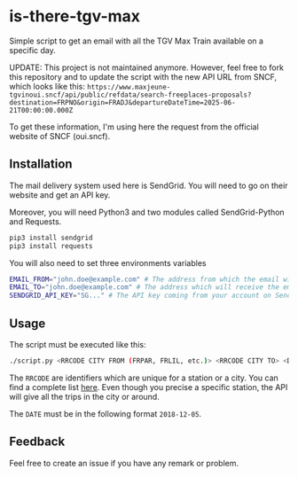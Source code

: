 # is-there-tgv-max
Simple script to get an email with all the TGV Max Train available on a specific day.

UPDATE: This project is not maintained anymore. However, feel free to fork this repository and to update the script with the new API URL from SNCF, which looks like this:
``https://www.maxjeune-tgvinoui.sncf/api/public/refdata/search-freeplaces-proposals?destination=FRPNO&origin=FRADJ&departureDateTime=2025-06-21T00:00:00.000Z``

To get these information, I'm using here the request from the official website of SNCF (oui.sncf).

## Installation

The mail delivery system used here is SendGrid. You will need to go on their website and get an API key.

Moreover, you will need Python3 and two modules called SendGrid-Python and Requests.

```bash
pip3 install sendgrid
pip3 install requests
``` 

You will also need to set three environments variables

```bash
EMAIL_FROM="john.doe@example.com" # The address from which the email will be sent
EMAIL_TO="john.doe@example.com" # The address which will receive the email
SENDGRID_API_KEY="SG..." # The API key coming from your account on Send Grid.
```

## Usage

The script must be executed like this:
```bash 
./script.py <RRCODE CITY FROM (FRPAR, FRLIL, etc.)> <RRCODE CITY TO> <DATE (YYYY-mm-DD)>
```

The ``RRCODE`` are identifiers which are unique for a station or a city. You can find a complete list [here](https://gist.github.com/freretuc/3346696). Even though you precise a specific station, the API will give all the trips in the city or around.

The ``DATE`` must be in the following format ``2018-12-05``.

## Feedback

Feel free to create an issue if you have any remark or problem.

